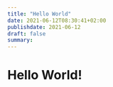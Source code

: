 ```yaml
---
title: "Hello World"
date: 2021-06-12T08:30:41+02:00
publishdate: 2021-06-12
draft: false
summary: 
---
```


# Hello World!


